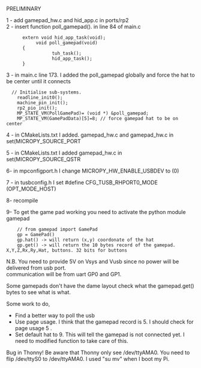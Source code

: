 PRELIMINARY 

1 - add gamepad_hw.c and hid_app.c in ports/rp2 <br>
2 - insert function poll_gamepad(). in line 84 of main.c<br>

          extern void hid_app_task(void);
               void poll_gamepad(void)
          {
                     tuh_task();
                     hid_app_task();
          }

3 - in main.c line 173. I added the poll_gamepad globally and force the hat to be center until it connects <br>


      // Initialise sub-systems.
        readline_init0();
        machine_pin_init();
        rp2_pio_init();
        MP_STATE_VM(PollGamePad)= (void *) &poll_gamepad;
        MP_STATE_VM(GamePadData)[5]=8; // force gamepad hat to be on center

4 - in CMakeLists.txt I added. gamepad_hw.c  and gamepad_hw.c in set(MICROPY_SOURCE_PORT

5 -  in CMakeLists.txt I added gamepad_hw.c   in set(MICROPY_SOURCE_QSTR

6-   in mpconfigport.h I change MICROPY_HW_ENABLE_USBDEV to (0)

7 - in tusbconfig.h I set #define CFG_TUSB_RHPORT0_MODE   (OPT_MODE_HOST)

8- recompile<br>

9- To get the game pad working you need to activate the python module gamepad

        // from gamepad import GamePad
        gp = GamePad()
        gp.hat() -> will return (x,y) coordonate of the hat
        gp.get() -> will return the 10 bytes record of the gamepad. X,Y,Z,Rx,Ry,Hat, buttons. 32 bits for buttons
        
N.B. You need to provide 5V on Vsys and Vusb since no power will be delivered from usb port.<br>
communication will be from uart GP0 and GP1.

Some gamepads don't have the dame layout check what the gamepad.get() bytes to see what is what.

Some work to do,<br>

- Find a better way to poll the usb<br>
- Use page usage. I think that the gamepad record is 5. I should check for page usage 5 .<br>
- Set default hat to 9. This will tell the gamepad is not connected yet. I need to modified function to take care of this.

Bug in Thonny!  Be aware that Thonny only see /dev/ttyAMA0. You need to flip /dev/ttyS0 to /dev/ttyAMA0.  I used "su mv" when I boot my Pi.
